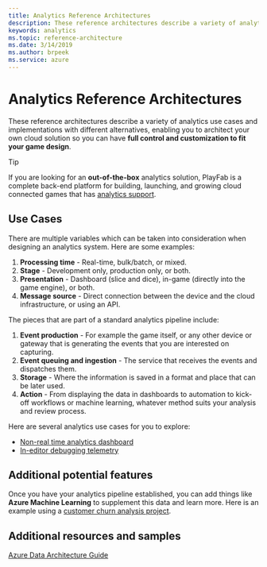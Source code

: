 ```yaml
---
title: Analytics Reference Architectures
description: These reference architectures describe a variety of analytics use cases and implementations with different alternatives, enabling you to architect your own cloud solution so you can have full control and customization to fit your game design.
keywords: analytics 
ms.topic: reference-architecture
ms.date: 3/14/2019
ms.author: brpeek
ms.service: azure
---
```


# Analytics Reference Architectures

These reference architectures describe a variety of analytics use cases and implementations with different alternatives, enabling you to architect your own cloud solution so you can have **full control and customization to fit your game design**.

> [!TIP]
> If you are looking for an **out-of-the-box** analytics solution, PlayFab is a complete back-end platform for building, launching, and growing cloud connected games that has [analytics support](https://docs.microsoft.com/gaming/playfab/?branch=master#pivot=documentation&panel=analytics).

## Use Cases

There are multiple variables which can be taken into consideration when designing an analytics system. Here are some examples:

1. **Processing time** - Real-time, bulk/batch, or mixed.
2. **Stage** - Development only, production only, or both.
3. **Presentation** - Dashboard (slice and dice), in-game (directly into the game engine), or both.
4. **Message source** - Direct connection between the device and the cloud infrastructure, or using an API.

The pieces that are part of a standard analytics pipeline include:

1. **Event production** - For example the game itself, or any other device or gateway that is generating the events that you are interested on capturing.
2. **Event queuing and ingestion** - The service that receives the events and dispatches them.
3. **Storage** - Where the information is saved in a format and place that can be later used.
4. **Action** - From displaying the data in dashboards to automation to kick-off workflows or machine learning, whatever method suits your analysis and review process.

Here are several analytics use cases for you to explore:

- [Non-real time analytics dashboard](./analytics-non-real-time-dashboard.md)
- [In-editor debugging telemetry](./analytics-in-editor-debugging.md)

## Additional potential features

Once you have your analytics pipeline established, you can add things like **Azure Machine Learning** to supplement this data and learn more.  Here is an example using a [customer churn analysis project](https://docs.microsoft.com/azure/machine-learning/studio/azure-ml-customer-churn-scenario).

## Additional resources and samples

[Azure Data Architecture Guide](https://docs.microsoft.com/azure/architecture/data-guide/)